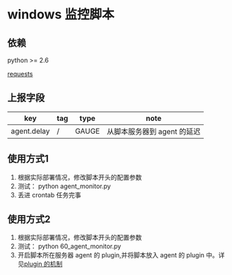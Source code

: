 windows 监控脚本
================================

依赖
--------------------------------
python >= 2.6

[requests](https://pypi.python.org/pypi/requests)

上报字段
--------------------------------
| key |  tag | type | note |
|-----|------|------|------|
|agent.delay|/|GAUGE|从脚本服务器到 agent 的延迟|

使用方式1
--------------------------------
1. 根据实际部署情况，修改脚本开头的配置参数
2. 测试： python agent_monitor.py
3. 丢进 crontab 任务完事

使用方式2
--------------------------------
1. 根据实际部署情况，修改脚本开头的配置参数
2. 测试： python 60_agent_monitor.py
3. 开启脚本所在服务器 agent 的 plugin,并将脚本放入 agent 的 plugin 中。详见[plugin 的机制](http://book.open-falcon.com/zh/philosophy/plugin.html)

